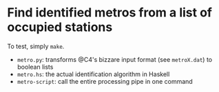 # Find identified metros from a list of occupied stations

To test, simply `make`.

* `metro.py`: transforms @C4's bizzare input format (see `metroX.dat`) to boolean lists
* `metro.hs`: the actual identification algorithm in Haskell
* `metro-script`: call the entire processing pipe in one command
